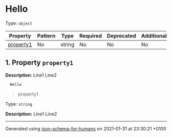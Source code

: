 # Hello

Type: `object`

| Property | Pattern | Type | Required | Deprecated | Additional | Description |
| -------- | ------- | ---- | -------- | ---------- | ---------- | ----------- |
| [property1](#property1)|No|string|No|No| No|Line1 ...|

## <a name="property1"></a> 1. Property `property1`

**Description**:  Line1
Line2

      Hello
 >   property1

Type: `string`

**Description:** Line1
Line2

----------------------------------------------------------------------------------------------------------------------------
Generated using [json-schema-for-humans](https://github.com/coveooss/json-schema-for-humans) on 2021-01-31 at 23:30:21 +0100